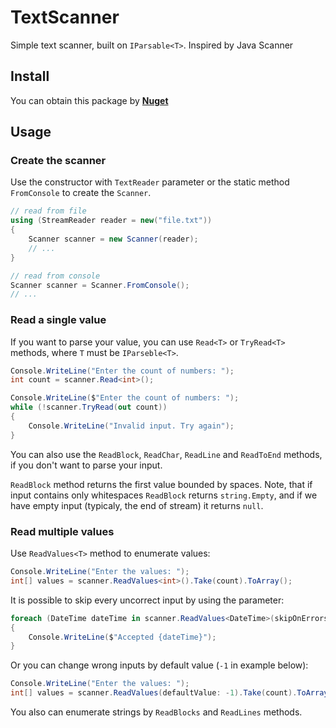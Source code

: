 # TextScanner
Simple text scanner, built on `IParsable<T>`. 
Inspired by Java Scanner

## Install

You can obtain this package by **[Nuget](https://www.nuget.org/packages/Zsktnm.TextScanner)**

## Usage

### Create the scanner

Use the constructor with `TextReader` parameter or the static method `FromConsole` to create the `Scanner`.

```csharp
// read from file
using (StreamReader reader = new("file.txt"))
{
    Scanner scanner = new Scanner(reader);
    // ...
}
```

```csharp
// read from console
Scanner scanner = Scanner.FromConsole();
// ...
```

### Read a single value

If you want to parse your value, you can use `Read<T>` or `TryRead<T>` methods, where `T` must be `IParseble<T>`.

```csharp
Console.WriteLine("Enter the count of numbers: ");
int count = scanner.Read<int>();
```

```csharp
Console.WriteLine($"Enter the count of numbers: ");
while (!scanner.TryRead(out count))
{
    Console.WriteLine("Invalid input. Try again");
}
```

You can also use the `ReadBlock`, `ReadChar`, `ReadLine` and `ReadToEnd` methods, if you don't want to parse your input.

`ReadBlock` method returns the first value bounded by spaces. Note, that if input contains only whitespaces `ReadBlock` returns `string.Empty`, and if we have empty input (typicaly, the end of stream) it returns `null`.  

### Read multiple values

Use `ReadValues<T>` method to enumerate values:
```csharp
Console.WriteLine("Enter the values: ");
int[] values = scanner.ReadValues<int>().Take(count).ToArray();
```
It is possible to skip every uncorrect input by using the parameter:
```csharp
foreach (DateTime dateTime in scanner.ReadValues<DateTime>(skipOnErrors: true).Take(count))
{
    Console.WriteLine($"Accepted {dateTime}");
}
```

Or you can change wrong inputs by default value (`-1` in example below):
```csharp
Console.WriteLine("Enter the values: ");
int[] values = scanner.ReadValues(defaultValue: -1).Take(count).ToArray();
```

You also can enumerate strings by `ReadBlocks` and `ReadLines` methods.

